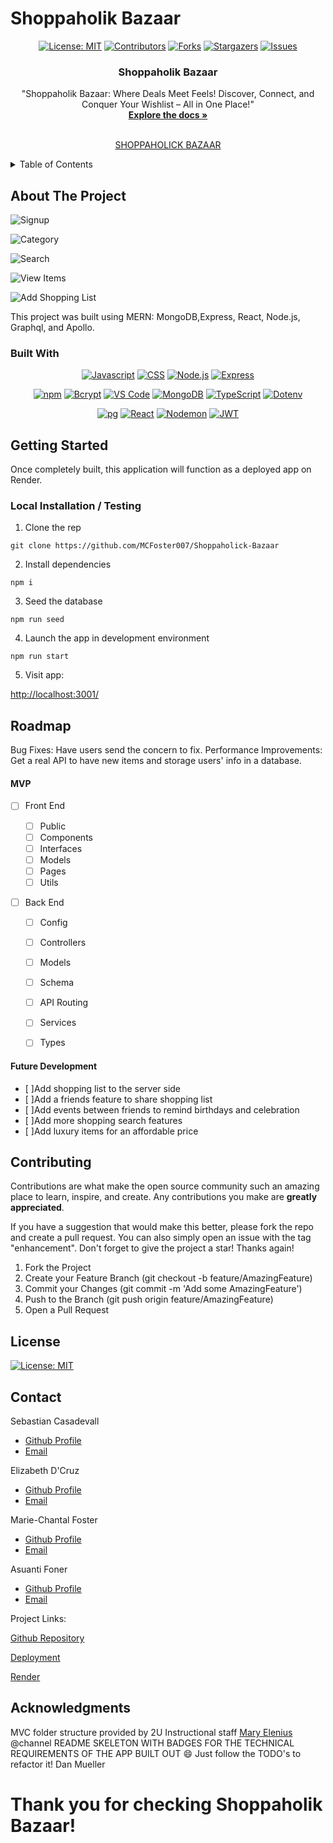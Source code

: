 # Shoppaholik Bazaar


<div align="center">


[![License: MIT](https://img.shields.io/badge/License-MIT-yellow.svg)](https://opensource.org/licenses/MIT)
[![Contributors](https://img.shields.io/github/contributors/404pandas/project-2-setup-guide.svg?style=plastic&logo=appveyor)](https://github.com/404pandas/project-2-setup-guide/graphs/contributors)
[![Forks](https://img.shields.io/github/forks/404pandas/project-2-setup-guide.svg?style=plastic&logo=appveyor)](https://github.com/404pandas/project-2-setup-guide/network/members)
[![Stargazers](https://img.shields.io/github/stars/404pandas/project-2-setup-guide.svg?style=plastic&logo=appveyor)](https://github.com/404pandas/project-2-setup-guide/stargazers)
[![Issues](https://img.shields.io/github/issues/404pandas/project-2-setup-guide.svg?style=plastic&logo=appveyor)](https://github.com/404pandas/project-2-setup-guide/issues)

</div>

<div align="center">
 

  <h3 align="center">Shoppaholik Bazaar</h3>


  <p align="center">
 "Shoppaholik Bazaar: Where Deals Meet Feels!
Discover, Connect, and Conquer Your Wishlist – All in One Place!"

  <br />
    <a href="https://github.com/MCFoster007/Shoppaholick-Bazaar"><strong>Explore the docs »</strong></a>
    <br />
    <br />
  
[SHOPPAHOLICK BAZAAR](https://shoppaholick-bazaar.onrender.com)


  </p>
</div>


<details>
  <summary>Table of Contents</summary>
  <ol>
    <li>
      <a href="#about-the-project">About The Project</a>
      <ul>
        <li><a href="#built-with">Built With</a></li>
      </ul>
    </li>
    <li>
      <a href="#getting-started">Getting Started</a>
      <ul>
        <li><a href="#installation">Installation</a></li>
      </ul>
    </li>
    <li><a href="#usage">Usage</a></li>
    <li><a href="#roadmap">Roadmap</a></li>
    <li><a href="#contributing">Contributing</a></li>
    <li><a href="#license">License</a></li>
    <li><a href="#contact">Contact</a></li>
    <li><a href="#acknowledgments">Acknowledgments</a></li>
  </ol>
</details>



## About The Project



![Signup](./client/public/assets/images/signup.png)

![Category](./client/public/assets/images/category.png)

![Search](./client/public/assets/images/search.png)

![View Items](./client/public/assets/images/viewitem.png)

![Add Shopping List](./client/public/assets/images/shoppingList.png)

This project was built using MERN: MongoDB,Express, React, Node.js, Graphql, and Apollo.

### Built With

<div align="center">


[![Javascript](https://img.shields.io/badge/Language-JavaScript-ff0000?style=plastic&logo=JavaScript&logoWidth=10)](https://javascript.info/)
[![CSS](https://img.shields.io/badge/Language-CSS-ff8000?style=plastic&logo=CSS3&logoWidth=10)](https://developer.mozilla.org/en-US/docs/Web/CSS)
[![Node.js](https://img.shields.io/badge/Framework-Node.js-ffff00?style=plastic&logo=Node.js&logoWidth=10)](https://nodejs.org/en/)
[![Express](https://img.shields.io/badge/Framework-Express-80ff00?style=plastic&logo=Express&logoWidth=10)](https://expressjs.com/)

[![npm](https://img.shields.io/badge/Tool-npm-00ff00?style=plastic&logo=npm&logoWidth=10)](https://www.npmjs.com/)
[![Bcrypt](https://img.shields.io/badge/Package-Bcrypt-00ffff?style=plastic&logo=npm&logoWidth=10)](https://www.npmjs.com/package/bcrypt)
[![VS Code](https://img.shields.io/badge/IDE-VSCode-0000ff?style=plastic&logo=VisualStudioCode&logoWidth=10)](https://code.visualstudio.com/docs)
[![MongoDB](https://img.shields.io/badge/Database-MongoDB-8000ff?style=plastic&logo=MongoDB&logoWidth=10)](https://www.postgresql.org/docs/)
[![TypeScript](https://img.shields.io/badge/Language-TypeScript-007ACC?style=plastic&logo=typescript&logoWidth=10)](https://www.typescriptlang.org/)
[![Dotenv](https://img.shields.io/badge/Package-Dotenv-00b894?style=plastic&logo=npm&logoWidth=10)](https://www.npmjs.com/package/dotenv)

[![pg](https://img.shields.io/badge/Package-pg-0984e3?style=plastic&logo=postgresql&logoWidth=10)](https://www.npmjs.com/package/pg)
[![React](https://img.shields.io/badge/Library-React-6c5ce7?style=plastic&logo=React&logoWidth=10)](https://sequelize.org/)
[![Nodemon](https://img.shields.io/badge/DevDependency-Nodemon-d63031?style=plastic&logo=nodemon&logoWidth=10)](https://www.npmjs.com/package/nodemon)
[![JWT](https://img.shields.io/badge/Package-JWT-000000?style=plastic&logo=jsonwebtokens&logoWidth=10)](https://jwt.io/)


</div>



## Getting Started

Once completely built, this application will function as a deployed app on Render.

### Local Installation / Testing

1. Clone the rep

```
git clone https://github.com/MCFoster007/Shoppaholick-Bazaar
```

2. Install dependencies

```
npm i
```

3. Seed the database

```
npm run seed
```

4. Launch the app in development environment

```
npm run start
```

5. Visit app:

[http://localhost:3001/](http://localhost:3001/)


## Roadmap

Bug Fixes: Have users send the concern to fix.
Performance Improvements: Get a real API to have new items and storage users' info in a database.


#### MVP


- [ ] Front End

  - [ ] Public
  - [ ] Components
  - [ ] Interfaces
  - [ ] Models
  - [ ] Pages
  - [ ] Utils

- [ ] Back End

  - [ ] Config
  - [ ] Controllers
  - [ ] Models
  - [ ] Schema
  - [ ] API Routing
  - [ ] Services
  - [ ] Types
 

#### Future Development

- [ ]Add shopping list to the server side
- [ ]Add a friends feature to share shopping list
- [ ]Add events between friends to remind birthdays and celebration
- [ ]Add more shopping search features
- [ ]Add luxury items for an affordable price


## Contributing

Contributions are what make the open source community such an amazing place to learn, inspire, and create. Any contributions you make are **greatly appreciated**.

If you have a suggestion that would make this better, please fork the repo and create a pull request. You can also simply open an issue with the tag "enhancement".
Don't forget to give the project a star! Thanks again!

1. Fork the Project
2. Create your Feature Branch (git checkout -b feature/AmazingFeature)
3. Commit your Changes (git commit -m 'Add some AmazingFeature')
4. Push to the Branch (git push origin feature/AmazingFeature)
5. Open a Pull Request



## License

[![License: MIT](https://img.shields.io/badge/License-MIT-yellow.svg)](https://opensource.org/licenses/MIT)


## Contact


Sebastian Casadevall
- [Github Profile](https://github.com/SC089)
- [Email](sacasadevall@gmail.com)              

Elizabeth D'Cruz
- [Github Profile](https://github.com/dcruzel)
- [Email](Liz.c.dcruz@gmail.com)

Marie-Chantal Foster
- [Github Profile](https://github.com/MCFoster007) 
- [Email](mariechantalfoster@gmail.com)

Asuanti Foner
- [Github Profile](https://github.com/kyreej)
- [Email](lilboyblue207@gmail.com)

Project Links:

[Github Repository](https://github.com/MCFoster007/Shoppaholick-Bazaar)

[Deployment](https://mcfoster007.github.io/Shoppaholick-Bazaar/)

[Render](https://shoppaholick-bazaar.onrender.com)


## Acknowledgments


 MVC folder structure provided by 2U Instructional staff [Mary Elenius](https://maryelenius.com/)
@channel README SKELETON WITH BADGES FOR THE TECHNICAL REQUIREMENTS OF THE APP BUILT OUT :smile: Just follow the TODO's to refactor it! Dan Mueller 





# Thank you for checking Shoppaholik Bazaar!
